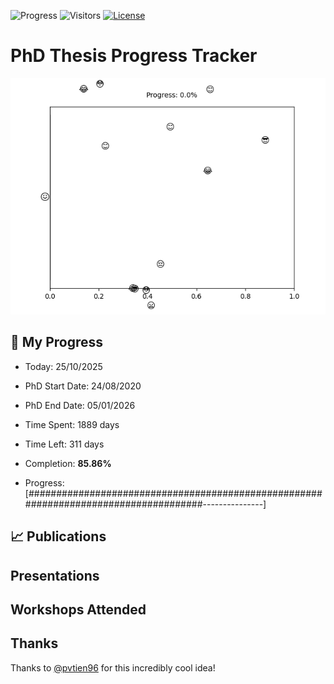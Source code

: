 ![Progress](https://img.shields.io/badge/Progress-85.86%25-39a758?style=flat-square)
![Visitors](https://api.visitorbadge.io/api/combined?path=https%3A%2F%2Fgithub.com%2Fpvtien96%2FPhD_Thesis_Tracker&label=Views&labelColor=%2337d67a&countColor=%23ff8a65&style=flat-square)
[![License](https://img.shields.io/badge/License-Apache_2.0-blue.svg)](https://opensource.org/licenses/Apache-2.0)

# PhD Thesis Progress Tracker

<td style="width: 10%; padding: 10px; border: none;">
      <img src="progress.gif" alt="Progress" style="height: 10%">
</td>

## :calendar: My Progress

- Today: 25/10/2025
- PhD Start Date: 24/08/2020
- PhD End Date: 05/01/2026

- Time Spent: 1889 days
- Time Left: 311 days
- Completion: <b>85.86%</b>
- Progress: [#####################################################################################---------------]

## 📈 Publications

## Presentations

## Workshops Attended

## Thanks

Thanks to [@pvtien96](https://github.com/pvtien96) for this incredibly cool idea!
